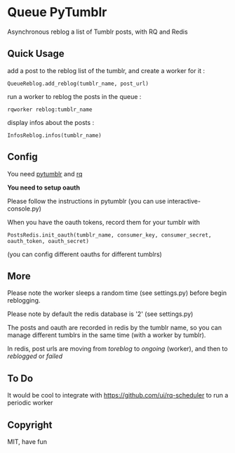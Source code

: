 # Queue PyTumblr #

Asynchronous reblog a list of Tumblr posts, with RQ and Redis

## Quick Usage


add a post to the reblog list of the tumblr, and create a worker for it :
```
QueueReblog.add_reblog(tumblr_name, post_url)
```

run a worker to reblog the posts in the queue :
```
rqworker reblog:tumblr_name
```

display infos about the posts :
```
InfosReblog.infos(tumblr_name)
```

## Config

You need [pytumblr](https://github.com/tumblr/pytumblr) and [rq](http://python-rq.org/)

**You need to setup oauth**

Please follow the instructions in pytumblr (you can use interactive-console.py)

When you have the oauth tokens, record them for your tumblr with

```
PostsRedis.init_oauth(tumblr_name, consumer_key, consumer_secret, oauth_token, oauth_secret)
```

(you can config different oauths for different tumblrs)


## More

Please note the worker sleeps a random time (see settings.py) before begin reblogging.

Please note by default the redis database is '2' (see settings.py)

The posts and oauth are recorded in redis by the tumblr name, so you can manage different tumblrs in the same time (with a worker by tumblr).

In redis, post urls are moving from *toreblog* to *ongoing* (worker), and then to *reblogged* or *failed*


## To Do

It would be cool to integrate with https://github.com/ui/rq-scheduler to run a periodic worker


## Copyright

MIT, have fun